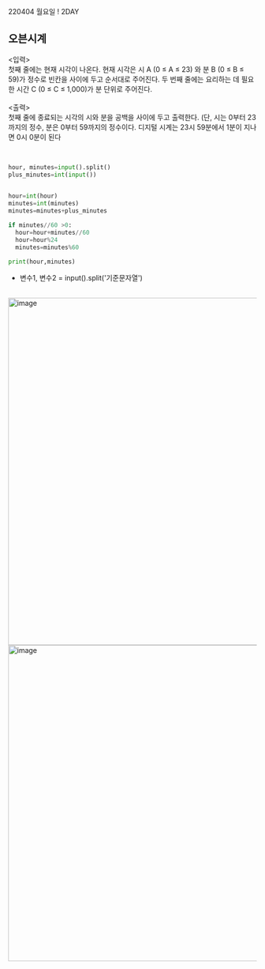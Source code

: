 
220404 월요일 ! 2DAY 
## 오븐시계

<입력> </br>
첫째 줄에는 현재 시각이 나온다. 현재 시각은 시 A (0 ≤ A ≤ 23) 와 분 B (0 ≤ B ≤ 59)가 정수로 빈칸을 사이에 두고 순서대로 주어진다. 두 번째 줄에는 요리하는 데 필요한 시간 C (0 ≤ C ≤ 1,000)가 분 단위로 주어진다. </br>
</br>
<출력> </br>
첫째 줄에 종료되는 시각의 시와 분을 공백을 사이에 두고 출력한다. (단, 시는 0부터 23까지의 정수, 분은 0부터 59까지의 정수이다. 디지털 시계는 23시 59분에서 1분이 지나면 0시 0분이 된다</br>

</br>


```python
hour, minutes=input().split()
plus_minutes=int(input())

    
hour=int(hour)  
minutes=int(minutes) 
minutes=minutes+plus_minutes

if minutes//60 >0:
  hour=hour+minutes//60
  hour=hour%24
  minutes=minutes%60
  
print(hour,minutes)

```

- 변수1, 변수2 = input().split('기준문자열')
</br>

<img width="703" alt="image" src="https://user-images.githubusercontent.com/84497369/161546975-56917d09-d0d8-4f1a-aefd-fc92f1741762.png">
<img width="640" alt="image" src="https://user-images.githubusercontent.com/84497369/161547105-89d912a6-d6bf-4c69-a7d2-cb18adadf152.png">
